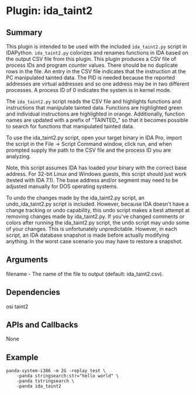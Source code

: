 Plugin: ida_taint2
===========

Summary
-------
This plugin is intended to be used with the included `ida_taint2.py` script in
IDAPython. `ida_taint2.py` colorizes  and renames functions in IDA based on the
output CSV file from this plugin. This plugin produces a CSV file of process IDs
and program counter values. There should be no duplicate rows in the file.
An entry in the CSV file indicates that the instruction at the PC manipulated
tainted data. The PID is needed because the reported addresses are virtual
addresses and so one address may be in two different processes. A process ID of
0 indicates the system is in kernel mode.

The `ida_taint2.py` script reads the CSV file and highlights functions and
instructions that manipulate tainted data. Functions are highlighted green and
individual instructions are highlighted in orange. Additionally, function names
are updated with a prefix of "TAINTED_" so that it becomes possible to search
for functions that manipulated tainted data.

To use the ida_taint2.py script, open your target binary in IDA Pro, import
the script in the File -> Script Command window, click run, and when prompted
supply the path to the CSV file and the process ID you are analyzing.

Note, this script assumes IDA has loaded your binary with the correct base
address. For 32-bit Linux and Windows guests, this script should just work
(tested with IDA 7.1). The base address and/or segment may need to be adjusted
manually for DOS operating systems.

To undo the changes made by the ida_taint2.py script, an undo_ida_taint2.py
script is included. However, because IDA doesn't have a change tracking
or undo capability, this undo script makes a best attempt at removing changes
made by ida_taint2.py. If you've changed comments or colors after running
the ida_taint2.py script, the undo script may undo some of your changes.
This is unfortunately unpredictable. However, in each script, an IDA database
snapshot is made before actually modifying anything. In the worst case scenario
you may have to restore a snapshot.

Arguments
---------
filename - The name of the file to output (default: ida_taint2.csv).

Dependencies
------------
osi
taint2

APIs and Callbacks
------------------
None

Example
-------
```
panda-system-i386 -m 2G -replay test \
    -panda stringsearch:str="hello world" \
    -panda tstringsearch \
    -panda ida_taint2
```
